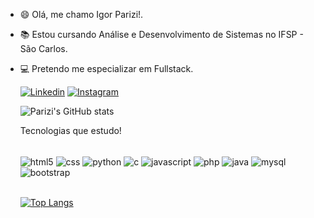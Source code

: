 - 😄 Olá, me chamo Igor Parizi!.
- 📚 Estou cursando Análise e Desenvolvimento de Sistemas no IFSP - São Carlos.
- 💻 Pretendo me especializar em Fullstack.

  [![Linkedin](https://img.shields.io/badge/LinkedIn-0077B5?style=for-the-badge&logo=linkedin&logoColor=white)](https://www.linkedin.com/in/igorparizi57)
[![Instagram](https://img.shields.io/badge/Instagram-E4405F?style=for-the-badge&logo=instagram&logoColor=white)](https://www.instagram.com/pariziigor/)


  ![Parizi's GitHub stats](https://github-readme-stats.vercel.app/api?username=pariziigor&show_icons=true&theme=merko)

  Tecnologias que estudo! 

  <div style="display: inline_block"><br/>
    <img align="center" alt="html5" src="https://img.shields.io/badge/HTML5-E34F26?style=for-the-badge&logo=html5&logoColor=white"/>
    <img align="center" alt="css" src="https://img.shields.io/badge/CSS3-1572B6?style=for-the-badge&logo=css3&logoColor=white"/>
    <img align="center" alt="python" src="https://img.shields.io/badge/Python-14354C?style=for-the-badge&logo=python&logoColor=white"/>
    <img align="center" alt="c" src="https://img.shields.io/badge/C-00599C?style=for-the-badge&logo=c&logoColor=white"/>
    <img align="center" alt="javascript" src="https://img.shields.io/badge/JavaScript-F7DF1E?style=for-the-badge&logo=javascript&logoColor=black"/>
    <img align="center" alt="php" src="https://img.shields.io/badge/PHP-777BB4?style=for-the-badge&logo=php&logoColor=white"/>
    <img align="center" alt="java" src="https://img.shields.io/badge/Java-ED8B00?style=for-the-badge&logo=openjdk&logoColor=white"/>
    <img align="center" alt="mysql" src="https://img.shields.io/badge/MySQL-00000F?style=for-the-badge&logo=mysql&logoColor=white"/>
    <img align="center" alt="bootstrap" src="https://img.shields.io/badge/Bootstrap-563D7C?style=for-the-badge&logo=bootstrap&logoColor=white"/>
  </div></br>

  [![Top Langs](https://github-readme-stats.vercel.app/api/top-langs/?username=pariziigor&layout=compact)](https://github.com/anuraghazra/github-readme-stats)
